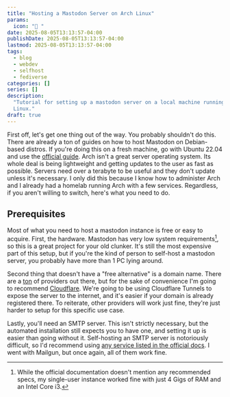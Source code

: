 ```yaml
---
title: "Hosting a Mastodon Server on Arch Linux"
params:
  icon: " "
date: 2025-08-05T13:13:57-04:00
publishDate: 2025-08-05T13:13:57-04:00
lastmod: 2025-08-05T13:13:57-04:00
tags:
  - blog
  - webdev
  - selfhost
  - fediverse
categories: []
series: []
description:
  "Tutorial for setting up a mastodon server on a local machine running Arch
  Linux."
draft: true
---
```


First off, let's get one thing out of the way. You probably shouldn't do this.
There are already a ton of guides on how to host Mastodon on Debian-based
distros. If you're doing this on a fresh machine, go with Ubuntu 22.04 and use
the [official guide](https://docs.joinmastodon.org/admin/prerequisites/). Arch
isn't a great server operating system. Its whole deal is being lightweight and
getting updates to the user as fast as possible. Servers need over a terabyte to
be useful and they don't update unless it's necessary. I only did this because I
know how to administer Arch and I already had a homelab running Arch with a few
services. Regardless, if you aren't willing to switch, here's what you need to
do.

## Prerequisites

Most of what you need to host a mastodon instance is free or easy to acquire.
First, the hardware. Mastodon has very low system requirements[^1], so this is a
great project for your old clunker. It's still the most expensive part of this
setup, but if you're the kind of person to self-host a mastodon server, you
probably have more than 1 PC lying around.

[^1]:
    While the official documentation doesn't mention any recommended specs, my
    single-user instance worked fine with just 4 Gigs of RAM and an Intel Core
    i3.

Second thing that doesn't have a "free alternative" is a domain name. There are
a [ton](https://www.techradar.com/news/best-domain-registrars) of providers out
there, but for the sake of convenience I'm going to recommend
[Cloudflare](https://www.cloudflare.com/products/registrar/). We're going to be
using Cloudflare Tunnels to expose the server to the internet, and it's easier
if your domain is already registered there. To reiterate, other providers will
work just fine, they're just harder to setup for this specific use case.

Lastly, you'll need an SMTP server. This isn't strictly necessary, but the
automated installation still expects you to have one, and setting it up is
easier than going without it. Self-hosting an SMTP server is notoriously
difficult, so I'd recommend using
[any service listed in the official docs](https://docs.joinmastodon.org/user/run-your-own/#so-you-want-to-run-your-own-mastodon-server).
I went with Mailgun, but once again, all of them work fine.
